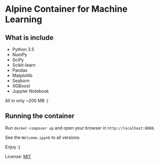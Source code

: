 # Alpine Container for Machine Learning

## What is include
- Python 3.5
- NumPy
- SciPy
- Scikit-learn
- Pandas
- Matplotlib
- Seaborn
- XGBoost
- Jupyter Notebook


All in only ~200 MB :)

## Running the container
Run `docker-composer up` and open your browser in `http://localhost:8888`.

See the `Welcome.ipynb` to all versions.


Enjoy :)

License: [MIT](License.txt)
